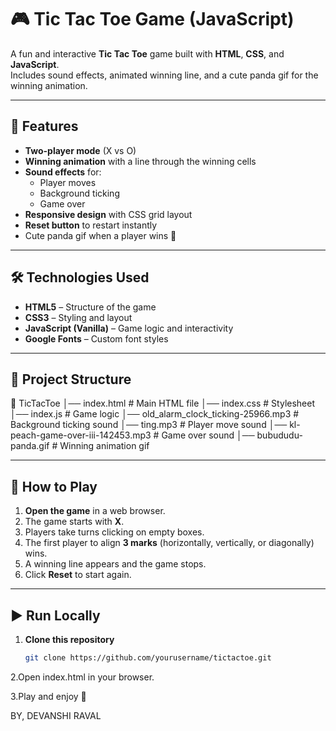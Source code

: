 # 🎮 Tic Tac Toe Game (JavaScript)

A fun and interactive **Tic Tac Toe** game built with **HTML**, **CSS**, and **JavaScript**.  
Includes sound effects, animated winning line, and a cute panda gif for the winning animation.

---

## 📌 Features
- **Two-player mode** (X vs O)
- **Winning animation** with a line through the winning cells
- **Sound effects** for:
  - Player moves
  - Background ticking
  - Game over
- **Responsive design** with CSS grid layout
- **Reset button** to restart instantly
- Cute panda gif when a player wins 🐼

---

## 🛠️ Technologies Used
- **HTML5** – Structure of the game
- **CSS3** – Styling and layout
- **JavaScript (Vanilla)** – Game logic and interactivity
- **Google Fonts** – Custom font styles

---

## 📂 Project Structure
📁 TicTacToe
│── index.html # Main HTML file
│── index.css # Stylesheet
│── index.js # Game logic
│── old_alarm_clock_ticking-25966.mp3 # Background ticking sound
│── ting.mp3 # Player move sound
│── kl-peach-game-over-iii-142453.mp3 # Game over sound
│── bubududu-panda.gif # Winning animation gif




---

## 🎯 How to Play
1. **Open the game** in a web browser.
2. The game starts with **X**.
3. Players take turns clicking on empty boxes.
4. The first player to align **3 marks** (horizontally, vertically, or diagonally) wins.
5. A winning line appears and the game stops.
6. Click **Reset** to start again.

---

## ▶️ Run Locally
1. **Clone this repository**
   ```bash
   git clone https://github.com/yourusername/tictactoe.git
2.Open index.html in your browser.

3.Play and enjoy 🎉



BY,
    DEVANSHI RAVAL